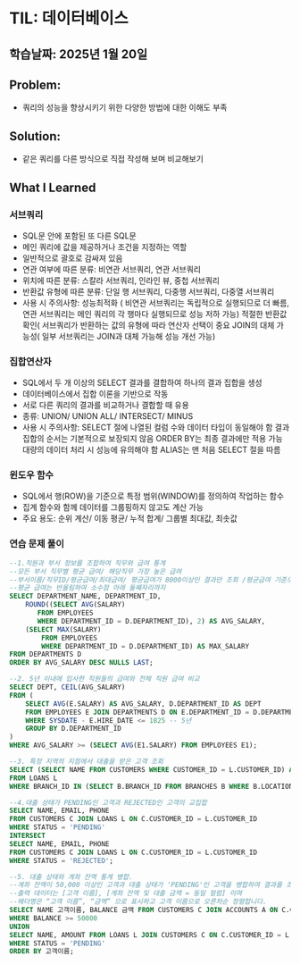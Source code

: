 # TIL: 데이터베이스
## 학습날짜: 2025년 1월 20일

## Problem: 
- 쿼리의 성능을 향상시키기 위한 다양한 방법에 대한 이해도 부족

## Solution:
- 같은 쿼리를 다른 방식으로 직접 작성해 보며 비교해보기

## What I Learned

### 서브쿼리
- SQL문 안에 포함된 또 다른 SQL문
- 메인 쿼리에 값을 제공하거나 조건을 지정하는 역할
- 일반적으로 괄호로 감싸져 있음
- 연관 여부에 따른 분류: 비연관 서브쿼리,  연관 서브쿼리
- 위치에 따른 분류: 스칼라 서브쿼리, 인라인 뷰, 중첩 서브쿼리
- 반환값 유형에 따른 분류: 단일 행 서브쿼리, 다중행 서브쿼리, 다중열 서브쿼리
- 사용 시 주의사항: 성능최적화 ( 비연관 서브쿼리는 독립적으로 실행되므로 더 빠름, 연관 서브쿼리는 메인 쿼리의 각 행마다 실행되므로 성능 저하 가능)
		               적절한 반환값 확인( 서브쿼리가 반환하는 값의 유형에 따라 연산자 선택이 중요
		               JOIN의 대체 가능성( 일부 서브쿼리는 JOIN과 대체 가능해 성능 개선 가능)

### 집합연산자
- SQL에서 두 개 이상의 SELECT 결과를 결합하여 하나의 결과 집합을 생성
- 데이터베이스에서 집합 이론을 기반으로 작동
- 서로 다른 쿼리의 결과를 비교하거나 결합할 때 유용
- 종류: UNION/ UNION ALL/ INTERSECT/ MINUS
- 사용 시 주의사항: SELECT 절에 나열된 컬럼 수와 데이터 타입이 동일해야 함
          		     결과 집합의 순서는 기본적으로 보장되지 않음
          			   ORDER BY는 최종 결과에만 적용 가능
          			   대량의 데이터 처리 시 성능에 유의해야 함
          			   ALIAS는 맨 처음 SELECT 절을 따름

### 윈도우 함수
- SQL에서 행(ROW)을 기준으로 특정 범위(WINDOW)를 정의하여 작업하는 함수
- 집계 함수와 함께 데이터를 그룹핑하지 않고도 계산 가능
- 주요 용도: 순위 계산/ 이동 평균/ 누적 합계/ 그룹별 최대값, 최솟값

### 연습 문제 풀이

```sql
--1.직원과 부서 정보를 조합하여 직무와 급여 통계
--모든 부서 직무별 평균 급여/ 해당직무 가장 높은 급여
--부서이름/직무ID/평균급여/최대급여/ 평균급여가 8000이상인 결과만 조회 /평균급여 기준으로 내림차순정렬
--평균 급여는 반올림하여 소수점 아래 둘째자리까지
SELECT DEPARTMENT_NAME, DEPARTMENT_ID,
    ROUND((SELECT AVG(SALARY) 
       FROM EMPLOYEES 
       WHERE DEPARTMENT_ID = D.DEPARTMENT_ID), 2) AS AVG_SALARY,
    (SELECT MAX(SALARY) 
        FROM EMPLOYEES 
        WHERE DEPARTMENT_ID = D.DEPARTMENT_ID) AS MAX_SALARY
FROM DEPARTMENTS D
ORDER BY AVG_SALARY DESC NULLS LAST;

--2. 5년 이내에 입사한 직원들의 급여와 전체 직원 급여 비교
SELECT DEPT, CEIL(AVG_SALARY)
FROM (
    SELECT AVG(E.SALARY) AS AVG_SALARY, D.DEPARTMENT_ID AS DEPT
    FROM EMPLOYEES E JOIN DEPARTMENTS D ON E.DEPARTMENT_ID = D.DEPARTMENT_ID
    WHERE SYSDATE - E.HIRE_DATE <= 1825 -- 5년
    GROUP BY D.DEPARTMENT_ID
)
WHERE AVG_SALARY >= (SELECT AVG(E1.SALARY) FROM EMPLOYEES E1);

--3. 특정 지역의 지점에서 대출을 받은 고객 조회
SELECT (SELECT NAME FROM CUSTOMERS WHERE CUSTOMER_ID = L.CUSTOMER_ID) AS NAME, AMOUNT, STATUS
FROM LOANS L
WHERE BRANCH_ID IN (SELECT B.BRANCH_ID FROM BRANCHES B WHERE B.LOCATION = 'Location 4') AND L.AMOUNT >= 50000;

--4.대출 상태가 PENDING인 고객과 REJECTED인 고객의 교집합
SELECT NAME, EMAIL, PHONE 
FROM CUSTOMERS C JOIN LOANS L ON C.CUSTOMER_ID = L.CUSTOMER_ID
WHERE STATUS = 'PENDING'
INTERSECT
SELECT NAME, EMAIL, PHONE 
FROM CUSTOMERS C JOIN LOANS L ON C.CUSTOMER_ID = L.CUSTOMER_ID
WHERE STATUS = 'REJECTED';

--5. 대출 상태와 계좌 잔액 통계 병합.
--계좌 잔액이 50,000 이상인 고객과 대출 상태가 'PENDING'인 고객을 병합하여 결과를 조회하세요. 
--출력 데이터는 [고객 이름], [계좌 잔액 및 대출 금액 = 동일 컬럼] 이며 
--헤더명은 “고객 이름”, “금액” 으로 표시하고 고객 이름으로 오른차순 정렬합니다.
SELECT NAME 고객이름, BALANCE 금액 FROM CUSTOMERS C JOIN ACCOUNTS A ON C.CUSTOMER_ID = A.CUSTOMER_ID
WHERE BALANCE >= 50000
UNION
SELECT NAME, AMOUNT FROM LOANS L JOIN CUSTOMERS C ON C.CUSTOMER_ID = L.CUSTOMER_ID 
WHERE STATUS = 'PENDING'
ORDER BY 고객이름;
```


